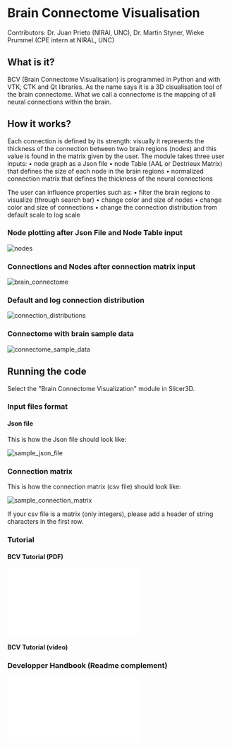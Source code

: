 # Brain Connectome Visualisation

Contributors: Dr. Juan Prieto (NIRAl, UNC), Dr. Martin Styner, Wieke Prummel (CPE intern at NIRAL, UNC)

## What is it?
BCV (Brain Connectome Visualisation) is programmed in Python and with VTK, CTK and Qt libraries. 
As the name says it is a 3D cisualisation tool of the brain connectome. 
What we call a connectome is the mapping of all neural connections within the brain. 

## How it works?
Each connection is defined by its strength: visually it represents the thickness of the connection between two brain regions (nodes) and this value is found in the matrix given by the user.
The module takes three user inputs:
•	node graph as a Json file
•	node Table (AAL or Destrieux Matrix) that defines the size of each node in the brain regions 
•	normalized connection matrix that defines the thickness of the neural connections

The user can influence properties such as:
•	filter the brain regions to visualize (through search bar)
•	change color and size of nodes
•	change color and size of connections
•	change the connection distribution from default scale to log scale

### Node plotting after Json File and Node Table input
<!-- ![nodes](https://github.com/wprummel/3DConnectome_Visualization/blob/master/doc/node.png?raw=true) -->

![nodes](./docs/nodes.png?raw=true)

### Connections and Nodes after connection matrix input
<!-- ![brain_connectome](https://github.com/wprummel/3DConnectome_Visualization/blob/master/doc/brain_connectome.gif?raw=true) -->

![brain_connectome](./docs/brain_connectome.png?raw=true)

### Default and log connection distribution
<!-- ![connection_distributions](https://github.com/wprummel/3DConnectome_Visualization/blob/master/doc/connection_distributions.gif?raw=true) -->

![connection_distributions](./docs/connection_distributions.png?raw=true)

### Connectome with brain sample data
<!-- ![connectome_sample_data](https://github.com/wprummel/3DConnectome_Visualization/blob/master/doc/connectome_sample_data.gif?raw=true) -->

![connectome_sample_data](./docs/connectome_sample_data.png?raw=true)

## Running the code
Select the "Brain Connectome Visualization" module in Slicer3D. 

### Input files format

#### Json file
This is how the Json file should look like:
<!-- ![sample_json_file](https://github.com/wprummel/3DConnectome_Visualization/blob/master/doc/sample_json_file.gif?raw=true) -->

![sample_json_file](./docs/sample_json_file.png?raw=true)

### Connection matrix
This is how the connection matrix (csv file) should look like:
<!-- ![sample_connection_matrix](https://github.com/wprummel/3DConnectome_Visualization/blob/master/doc/sample_connection_matrix.gif?raw=true) -->

![sample_connection_matrix](./docs/sample_connection_matrix.png?raw=true)

If your csv file is a matrix (only integers), please add a header of string characters in the first row. 

### Tutorial

#### BCV Tutorial (PDF)
<!-- ![BCV_tuto](https://github.com/wprummel/3DConnectome_Visualization/tree/master/doc/BCV_tuto.pdf?raw=true) -->

![BCV_tuto](./docs/BCV_tuto.pdf?raw=true)

#### BCV Tutorial (video)

### Developper Handbook (Readme complement)
<!-- ![BCV_Handbook](https://github.com/wprummel/3DConnectome_Visualization/tree/master/doc/BCV_Handbook.pdf?raw=true) -->

![BCV_Handbook](./docs/BCV_Handbook.pdf?raw=true)
